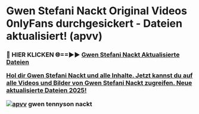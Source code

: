 # Gwen Stefani Nackt Original Videos 0nlyFans durchgesickert - Dateien aktualisiert! (apvv)

<h3>🔴 HIER KLICKEN 🌐==►► <a href="https://tinyurl.com/h6vf6nb8" rel="nofollow">Gwen Stefani Nackt Aktualisierte Dateien

Hol dir Gwen Stefani Nackt und alle Inhalte. Jetzt kannst du auf alle Videos und Bilder von Gwen Stefani Nackt zugreifen. Neue aktualisierte Dateien 2025!

[![apvv](https://i.imgur.com/sD4kR3V.gif)](https://tinyurl.com/h6vf6nb8)
gwen tennyson nackt